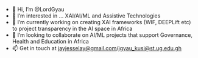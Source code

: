 - 👋 Hi, I’m @LordGyau 
- 👀 I’m interested in ... XAI/AI/ML and Assistive Technologies
- 🌱 I’m currently working on creating XAI frameworks (WIF, DEEPLift etc) to project transparency in the AI space in Africa
- 💞️ I’m looking to collaborate on AI/ML projects that support Governance, Health and Education in Africa
- 📫 Get in touch at jayjesselay@gmail.com/jgyau_kusi@st.ug.edu.gh

<!---
LordGyau/LordGyau is a ✨ special ✨ repository because its `README.md` (this file) appears on your GitHub profile.
You can click the Preview link to take a look at your changes.
--->
